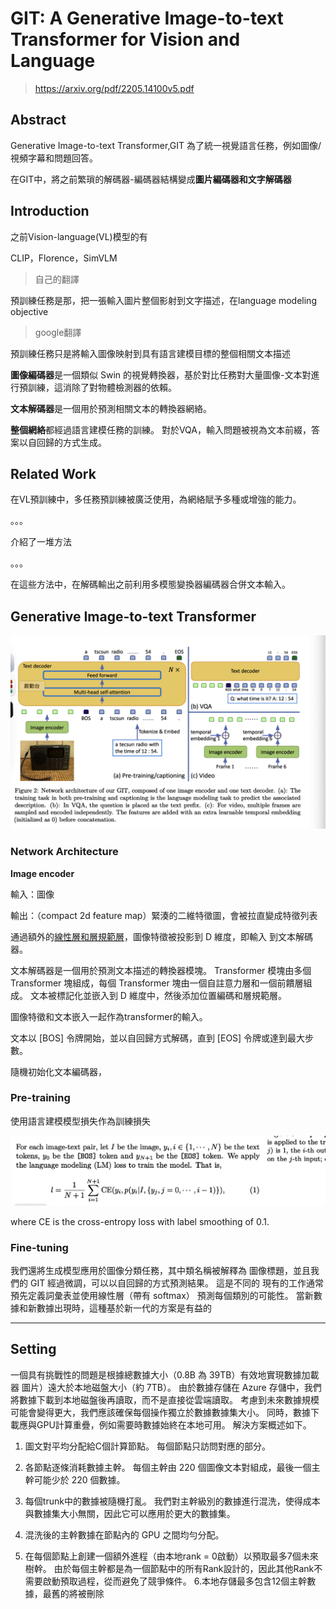 # GIT: A Generative Image-to-text Transformer for Vision and Language

> https://arxiv.org/pdf/2205.14100v5.pdf



## Abstract

Generative Image-to-text Transformer,GIT 為了統一視覺語言任務，例如圖像/視頻字幕和問題回答。



在GIT中，將之前繁瑣的解碼器-編碼器結構變成**圖片編碼器和文字解碼器**



## Introduction

之前Vision-language(VL)模型的有

CLIP，Florence，SimVLM

> 自己的翻譯

預訓練任務是那，把一張輸入圖片整個影射到文字描述，在language modeling objective

> google翻譯

預訓練任務只是將輸入圖像映射到具有語言建模目標的整個相關文本描述



**圖像編碼器**是一個類似 Swin 的視覺轉換器，基於對比任務對大量圖像-文本對進行預訓練，這消除了對物體檢測器的依賴。



**文本解碼器**是一個用於預測相關文本的轉換器網絡。

**整個網絡**都經過語言建模任務的訓練。 對於VQA，輸入問題被視為文本前綴，答案以自回歸的方式生成。



## Related Work

在VL預訓練中，多任務預訓練被廣泛使用，為網絡賦予多種或增強的能力。

。。。

介紹了一堆方法

。。。

在這些方法中，在解碼輸出之前利用多模態變換器編碼器合併文本輸入。



## Generative Image-to-text Transformer

<img src = 'paper_imgs/GIT.png'>



### Network Architecture

**Image encoder** 

輸入：圖像

輸出：（compact 2d feature map）緊湊的二維特徵圖，會被拉直變成特徵列表



通過額外的<u>線性層和層規範層</u>，圖像特徵被投影到 D 維度，即輸入
到文本解碼器。



文本解碼器是一個用於預測文本描述的轉換器模塊。 Transformer 模塊由多個 Transformer 塊組成，每個 Transformer 塊由一個自註意力層和一個前饋層組成。
文本被標記化並嵌入到 D 維度中，然後添加位置編碼和層規範層。

圖像特徵和文本嵌入一起作為transformer的輸入。



文本以 [BOS] 令牌開始，並以自回歸方式解碼，直到 [EOS] 令牌或達到最大步數。



隨機初始化文本編碼器，



### Pre-training

使用語言建模模型損失作為訓練損失

<img src = 'paper_imgs/GIT_loss.png'>

where CE is the cross-entropy loss with label smoothing of 0.1.



### Fine-tuning

我們還將生成模型應用於圖像分類任務，其中類名稱被解釋為
圖像標題，並且我們的 GIT 經過微調，可以以自回歸的方式預測結果。 這是不同的
現有的工作通常預先定義詞彙表並使用線性層（帶有 softmax）
預測每個類別的可能性。 當新數據和新數據出現時，這種基於新一代的方案是有益的

--------



## Setting

一個具有挑戰性的問題是根據總數據大小（0.8B 為 39TB）有效地實現數據加載器
圖片）遠大於本地磁盤大小（約 7TB）。 由於數據存儲在 Azure 存儲中，我們將數據下載到本地磁盤後再讀取，而不是直接從雲端讀取。 考慮到未來數據規模可能會變得更大，我們應該確保每個操作獨立於數據數據集大小。 同時，數據下載應與GPU計算重疊，例如需要時數據始終在本地可用。 解決方案概述如下。

1. 圖文對平均分配給C個計算節點。 每個節點只訪問對應的部分。

2. 各節點逐條消耗數據主幹。 每個主幹由 220 個圖像文本對組成，最後一個主幹可能少於 220 個數據。
3. 每個trunk中的數據被隨機打亂。 我們對主幹級別的數據進行混洗，使得成本與數據集大小無關，因此它可以應用於更大的數據集。
4. 混洗後的主幹數據在節點內的 GPU 之間均勻分配。
5. 在每個節點上創建一個額外進程（由本地rank = 0啟動）以預取最多7個未來
樹幹。 由於每個主幹都是為一個節點中的所有Rank設計的，因此其他Rank不需要啟動預取過程，從而避免了競爭條件。
6.本地存儲最多包含12個主幹數據，最舊的將被刪除